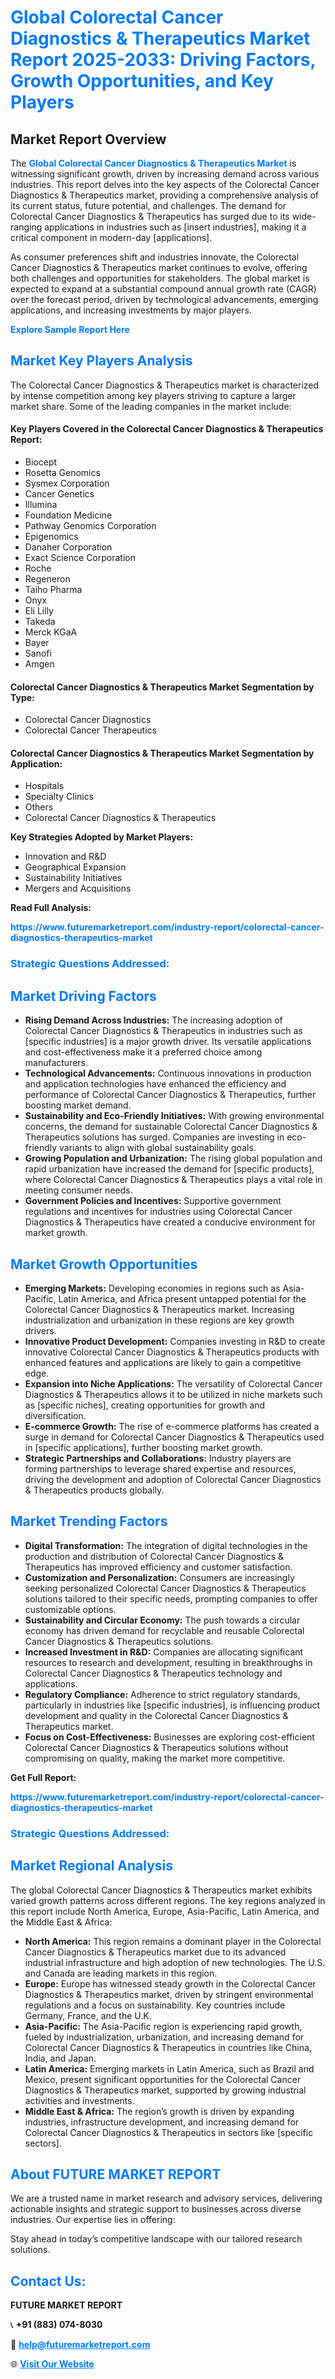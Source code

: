 <h1 style="color: #007BFF;">Global Colorectal Cancer Diagnostics & Therapeutics Market Report 2025-2033: Driving Factors, Growth Opportunities, and Key Players</h1>

<section id="overview">
<h2>Market Report Overview</h2>
<p>The <a href="https://www.futuremarketreport.com/industry-report/colorectal-cancer-diagnostics-therapeutics-market" style="color: #007BFF; text-decoration: none;"><strong>Global Colorectal Cancer Diagnostics & Therapeutics Market</strong></a> is witnessing significant growth, driven by increasing demand across various industries. This report delves into the key aspects of the Colorectal Cancer Diagnostics & Therapeutics market, providing a comprehensive analysis of its current status, future potential, and challenges. The demand for Colorectal Cancer Diagnostics & Therapeutics has surged due to its wide-ranging applications in industries such as [insert industries], making it a critical component in modern-day [applications].</p>
<p>As consumer preferences shift and industries innovate, the Colorectal Cancer Diagnostics & Therapeutics market continues to evolve, offering both challenges and opportunities for stakeholders. The global market is expected to expand at a substantial compound annual growth rate (CAGR) over the forecast period, driven by technological advancements, emerging applications, and increasing investments by major players.</p>
</section>

<section id="overview">
<p><a href="https://www.futuremarketreport.com/request-sample/reportId=122817" style="color: #007BFF; text-decoration: none;"><strong>Explore Sample Report Here</strong></a></p>
</section>

<section id="key-players">
<h2 style="color: #007BFF;">Market Key Players Analysis</h2>
<p>The Colorectal Cancer Diagnostics & Therapeutics market is characterized by intense competition among key players striving to capture a larger market share. Some of the leading companies in the market include:</p>
<h4>Key Players Covered in the Colorectal Cancer Diagnostics & Therapeutics Report:</h4>
<ul><li>Biocept</li><li>Rosetta Genomics</li><li>Sysmex Corporation</li><li>Cancer Genetics</li><li>Illumina</li><li>Foundation Medicine</li><li>Pathway Genomics Corporation</li><li>Epigenomics</li><li>Danaher Corporation</li><li>Exact Science Corporation</li><li>Roche</li><li>Regeneron</li><li>Taiho Pharma</li><li>Onyx</li><li>Eli Lilly</li><li>Takeda</li><li>Merck KGaA</li><li>Bayer</li><li>Sanofi</li><li>Amgen</li></ul>
<h4>Colorectal Cancer Diagnostics & Therapeutics Market Segmentation by Type:</h4>
<ul><li>Colorectal Cancer Diagnostics</li><li>Colorectal Cancer Therapeutics</li></ul>

<h4>Colorectal Cancer Diagnostics & Therapeutics Market Segmentation by Application:</h4>
<ul><li>Hospitals</li><li>Specialty Clinics</li><li>Others</li><li>Colorectal Cancer Diagnostics &amp; Therapeutics</li></ul>
<p><strong>Key Strategies Adopted by Market Players:</strong></p>
<ul>
<li>Innovation and R&D</li>
<li>Geographical Expansion</li>
<li>Sustainability Initiatives</li>
<li>Mergers and Acquisitions</li>
</ul>
</section>

<section>
<p><strong>Read Full Analysis: </strong></p><a href="https://www.futuremarketreport.com/industry-report/colorectal-cancer-diagnostics-therapeutics-market" style="color: #007BFF; text-decoration: none;"><strong>https://www.futuremarketreport.com/industry-report/colorectal-cancer-diagnostics-therapeutics-market</strong></a>
<h3 style="color: #007BFF;">Strategic Questions Addressed:</h3>
</section>

<section id="driving-factors">
<h2 style="color: #007BFF;">Market Driving Factors</h2>
<ul>
<li><strong>Rising Demand Across Industries:</strong> The increasing adoption of Colorectal Cancer Diagnostics & Therapeutics in industries such as [specific industries] is a major growth driver. Its versatile applications and cost-effectiveness make it a preferred choice among manufacturers.</li>
<li><strong>Technological Advancements:</strong> Continuous innovations in production and application technologies have enhanced the efficiency and performance of Colorectal Cancer Diagnostics & Therapeutics, further boosting market demand.</li>
<li><strong>Sustainability and Eco-Friendly Initiatives:</strong> With growing environmental concerns, the demand for sustainable Colorectal Cancer Diagnostics & Therapeutics solutions has surged. Companies are investing in eco-friendly variants to align with global sustainability goals.</li>
<li><strong>Growing Population and Urbanization:</strong> The rising global population and rapid urbanization have increased the demand for [specific products], where Colorectal Cancer Diagnostics & Therapeutics plays a vital role in meeting consumer needs.</li>
<li><strong>Government Policies and Incentives:</strong> Supportive government regulations and incentives for industries using Colorectal Cancer Diagnostics & Therapeutics have created a conducive environment for market growth.</li>
</ul>
</section>

<section id="growth-opportunities">
<h2 style="color: #007BFF;">Market Growth Opportunities</h2>
<ul>
<li><strong>Emerging Markets:</strong> Developing economies in regions such as Asia-Pacific, Latin America, and Africa present untapped potential for the Colorectal Cancer Diagnostics & Therapeutics market. Increasing industrialization and urbanization in these regions are key growth drivers.</li>
<li><strong>Innovative Product Development:</strong> Companies investing in R&D to create innovative Colorectal Cancer Diagnostics & Therapeutics products with enhanced features and applications are likely to gain a competitive edge.</li>
<li><strong>Expansion into Niche Applications:</strong> The versatility of Colorectal Cancer Diagnostics & Therapeutics allows it to be utilized in niche markets such as [specific niches], creating opportunities for growth and diversification.</li>
<li><strong>E-commerce Growth:</strong> The rise of e-commerce platforms has created a surge in demand for Colorectal Cancer Diagnostics & Therapeutics used in [specific applications], further boosting market growth.</li>
<li><strong>Strategic Partnerships and Collaborations:</strong> Industry players are forming partnerships to leverage shared expertise and resources, driving the development and adoption of Colorectal Cancer Diagnostics & Therapeutics products globally.</li>
</ul>
</section>

<section id="trending-factors">
<h2 style="color: #007BFF;">Market Trending Factors</h2>
<ul>
<li><strong>Digital Transformation:</strong> The integration of digital technologies in the production and distribution of Colorectal Cancer Diagnostics & Therapeutics has improved efficiency and customer satisfaction.</li>
<li><strong>Customization and Personalization:</strong> Consumers are increasingly seeking personalized Colorectal Cancer Diagnostics & Therapeutics solutions tailored to their specific needs, prompting companies to offer customizable options.</li>
<li><strong>Sustainability and Circular Economy:</strong> The push towards a circular economy has driven demand for recyclable and reusable Colorectal Cancer Diagnostics & Therapeutics solutions.</li>
<li><strong>Increased Investment in R&D:</strong> Companies are allocating significant resources to research and development, resulting in breakthroughs in Colorectal Cancer Diagnostics & Therapeutics technology and applications.</li>
<li><strong>Regulatory Compliance:</strong> Adherence to strict regulatory standards, particularly in industries like [specific industries], is influencing product development and quality in the Colorectal Cancer Diagnostics & Therapeutics market.</li>
<li><strong>Focus on Cost-Effectiveness:</strong> Businesses are exploring cost-efficient Colorectal Cancer Diagnostics & Therapeutics solutions without compromising on quality, making the market more competitive.</li>
</ul>
</section>

<section>
<p><strong>Get Full Report: </strong></p><a href="https://www.futuremarketreport.com/industry-report/colorectal-cancer-diagnostics-therapeutics-market" style="color: #007BFF; text-decoration: none;"><strong>https://www.futuremarketreport.com/industry-report/colorectal-cancer-diagnostics-therapeutics-market</strong></a>
<h3 style="color: #007BFF;">Strategic Questions Addressed:</h3>
</section>


<section id="regional-analysis">
<h2 style="color: #007BFF;">Market Regional Analysis</h2>
<p>The global Colorectal Cancer Diagnostics & Therapeutics market exhibits varied growth patterns across different regions. The key regions analyzed in this report include North America, Europe, Asia-Pacific, Latin America, and the Middle East & Africa:</p>
<ul>
<li><strong>North America:</strong> This region remains a dominant player in the Colorectal Cancer Diagnostics & Therapeutics market due to its advanced industrial infrastructure and high adoption of new technologies. The U.S. and Canada are leading markets in this region.</li>
<li><strong>Europe:</strong> Europe has witnessed steady growth in the Colorectal Cancer Diagnostics & Therapeutics market, driven by stringent environmental regulations and a focus on sustainability. Key countries include Germany, France, and the U.K.</li>
<li><strong>Asia-Pacific:</strong> The Asia-Pacific region is experiencing rapid growth, fueled by industrialization, urbanization, and increasing demand for Colorectal Cancer Diagnostics & Therapeutics in countries like China, India, and Japan.</li>
<li><strong>Latin America:</strong> Emerging markets in Latin America, such as Brazil and Mexico, present significant opportunities for the Colorectal Cancer Diagnostics & Therapeutics market, supported by growing industrial activities and investments.</li>
<li><strong>Middle East & Africa:</strong> The region’s growth is driven by expanding industries, infrastructure development, and increasing demand for Colorectal Cancer Diagnostics & Therapeutics in sectors like [specific sectors].</li>
</ul>
</section>

<footer>
<h2 style="color: #007BFF;">About FUTURE MARKET REPORT</h2>
<p>We are a trusted name in market research and advisory services, delivering actionable insights and strategic support to businesses across diverse industries. Our expertise lies in offering:</p>

<p>Stay ahead in today’s competitive landscape with our tailored research solutions.</p>

<h2 style="color: #007BFF;">Contact Us:</h2>
<p><strong>FUTURE MARKET REPORT</strong></p>
<p>📞 <strong>+91 (883) 074-8030</strong></p>
<p>📧 <strong><a href="mailto:help@futuremarketreport.com" style="color: #007BFF;">help@futuremarketreport.com</a></strong></p>
<p>🌐 <strong><a href="https://www.futuremarketreport.com/" style="color: #007BFF;">Visit Our Website</a></strong></p>
</footer>